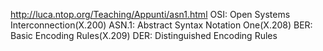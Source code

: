 http://luca.ntop.org/Teaching/Appunti/asn1.html
OSI: Open Systems Interconnection(X.200)
ASN.1: Abstract Syntax Notation One(X.208)
BER: Basic Encoding Rules(X.209)
DER: Distinguished Encoding Rules

